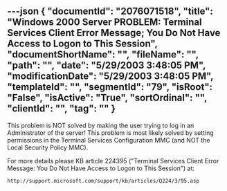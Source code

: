 ---json
{
  "documentId": "2076071518",
  "title": "Windows 2000 Server PROBLEM: Terminal Services Client Error Message; You Do Not Have Access to Logon to This Session",
  "documentShortName": "",
  "fileName": "",
  "path": "",
  "date": "5/29/2003 3:48:05 PM",
  "modificationDate": "5/29/2003 3:48:05 PM",
  "templateId": "",
  "segmentId": "79",
  "isRoot": "False",
  "isActive": "True",
  "sortOrdinal": "",
  "clientId": "",
  "tag": ""
}
---

This problem is NOT solved by making the user trying to log in an Administrator of the server! This problem is most likely solved by setting permissions in the Terminal Services Configuration MMC (and NOT the Local Security Policy MMC).

For more details please KB article 224395 (&quot;Terminal Services Client Error Message: You Do Not Have Access to Logon to This Session&quot;) at:

    http://support.microsoft.com/support/kb/articles/Q224/3/95.asp
